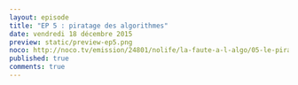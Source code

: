 ```yaml
---
layout: episode
title: "EP 5 : piratage des algorithmes"
date: vendredi 18 décembre 2015
preview: static/preview-ep5.png
noco: http://noco.tv/emission/24801/nolife/la-faute-a-l-algo/05-le-piratage-des-algorithmes
published: true
comments: true
---
```

